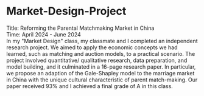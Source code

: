 # Market-Design-Project
Title: Reforming the Parental Matchmaking Market in China  
Time: April 2024 - June 2024  
In my "Market Design" class, my classmate and I completed an independent research project. We aimed to apply the economic concepts we had learned, such as matching and auction models, to a practical scenario. The project involved quantitative/ qualitative research, data preparation, and model building, and it culminated in a 16-page research paper. In particular, we propose an adaption of the Gale-Shapley model to the marriage market in China with the unique cultural characteristic of parent match-making. Our paper received 93% and I achieved a final grade of A in this class. 
